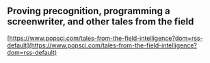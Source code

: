 ## Proving precognition, programming a screenwriter, and other tales from the field
  
  [https://www.popsci.com/tales-from-the-field-intelligence?dom=rss-default](https://www.popsci.com/tales-from-the-field-intelligence?dom=rss-default)